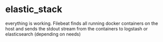 # elastic_stack
everything is working. Filebeat finds all running docker containers on the host and sends the stdout stream from the containers to logstash or elasticsearch (depending on needs)
